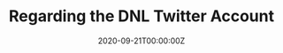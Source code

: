 ---
title: Regarding the DNL Twitter Account
link_onion: http://darkzzx4avcsuofgfez5zq75cqc4mprjvfqywo45dfcaxrwqg6qrlfid.onion/submissions/regarding-the-dnl-twitter-account/
link: https://darknetlive.com/submissions/regarding-the-dnl-twitter-account/
date: 2020-09-21T00:00:00Z
source: DarknetLive
tags:
- darknetlive
image_header:
---